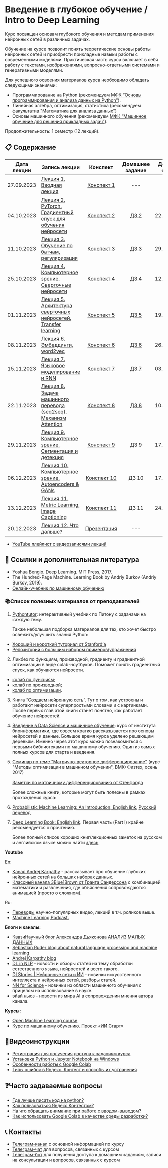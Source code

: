 # Введение в глубокое обучение / Intro to Deep Learning

Курс посвящен основам глубокого обучения и методам применения нейронных сетей в различных задачах.

Обучение на курсе позволит понять теоретические основы работы нейронных сетей и приобрести прикладные навыки работы с современными моделями. Практическая часть курса включает в себя работу с текстами, изображениями, вопросно-ответными системами и генеративными моделями.

Для успешного освоения материалов курса необходимо обладать следующими знаниями:

* Программирование на Python (рекомендуем [МФК “Основы программирования и анализа данных на Python”](https://github.com/MSUcourses/Data-Analysis-with-Python/blob/main/Python/lectures_spring_2023.md)).
* Линейная алгебра, оптимизация, статистика (рекомендуем [факультатив "Математика для анализа данных"](https://github.com/MSUcourses/Data-Analysis-with-Python/tree/main/Math))
* Основы машинного обучения (рекомендуем [МФК “Машинное обучение для решения прикладных задач”](https://github.com/MSUcourses/Data-Analysis-with-Python/blob/main/Machine%20Learning/lectures_spring_2023.md)).

Продолжительность: 1 семестр (12 лекций).

## 📋 Содержание

Дата лекции | Запись лекции | Конспект | Домашнее задание | Дедлайн сдачи 
|:----:|----|:----:|:----:|:----:|
|27.09.2023| [Лекция 1. Вводная лекция](https://youtube.com/live/Y7Cn8kR8ht4) | [Конспект 1](https://colab.research.google.com/drive/1I-yxouAvKTOifFVfuaDYIS2x8LNiMQN4?usp=sharing)|---|---|
|04.10.2023| [Лекция 2. PyTorch. Градиентный спуск для обучения нейросети](https://www.youtube.com/live/W_zok-Nh_0s) | [Конспект 2](https://colab.research.google.com/drive/1q2F7nRlq8qqqjJoo3_56X_3EJ8Bk0jYi) | [ДЗ 2](https://contest.yandex.ru/contest/53767/problems/) | 22.10.2023 |
|11.10.2023| [Лекция 3. Обучение по батчам, регуляризация](https://www.youtube.com/live/G8A1U54gx1o) | [Конспект 3](https://colab.research.google.com/drive/1wADBJAdbWbKEoZAmp0Tb-P5sqDKfIRa-?usp=sharing) | [ДЗ 3](https://contest.yandex.ru/contest/53940/problems/) | 29.10.2023 |
|25.10.2023| [Лекция 4. Компьютерное зрение. Сверточные нейросети](https://www.youtube.com/live/DFt5JKiZycg) | [Конспект 4](https://colab.research.google.com/drive/1ZMu6C3ZEt3kCSDBNWGM6sicXL5-EhSve?usp=sharing) | [ДЗ 4](https://contest.yandex.ru/contest/54896/problems/) | 12.11.2023 |
|01.11.2023| [Лекция 5. Архитектура сверточных нейросетей. Transfer learning](https://youtube.com/live/-NAgwz8eaPg) | [Конспект 5](https://colab.research.google.com/drive/19dIwBcwepfm5PzEjxwxaNuYHKP-vvxx8?usp=sharing ) | [ДЗ 5](https://contest.yandex.ru/contest/55262/problems/) | 19.11.2023 |
|08.11.2023| [Лекция 6. Эмбеддинги, word2vec](https://youtube.com/live/T7nEPvzWjpY) | [Конспект 6](https://colab.research.google.com/drive/1wYR2b2AiTy5q9m_3-MWXqDPT-6ZDXp0o?usp=sharing) | [ДЗ 6](https://contest.yandex.ru/contest/55744/problems/) | 26.11.2023 |
|15.11.2023| [Лекция 7. Языковое моделирование и RNN](https://www.youtube.com/live/Yrd6mJZvj0M) | [Конспект 7](https://colab.research.google.com/drive/12Oae_QTcgb1cHVpiJtCYahJ0YEDO0atU?usp=sharing) | [ДЗ 7](https://contest.yandex.ru/contest/56142/problems/) | 03.12.2023 |
|22.11.2023| [Лекция 8. Задача машинного перевода (seq2seq). Механизм Attention](https://www.youtube.com/live/L4NLE0uGccc) | [Конспект 8](https://colab.research.google.com/drive/1dbgLOWgL7Xl0ydRFVV2hp4eJ36Wqssfu?usp=sharing) | [ДЗ 8](https://contest.yandex.ru/contest/56588/problems/) | 10.12.2023 |
|29.11.2023| [Лекция 9. Компьютерное зрение. Сегментация и детекция]() | [Конспект 9]() | ДЗ 9 | 17.12.2023 |
|06.12.2023| [Лекция 10. Компьютерное зрение. Autoencoders & GANs]() | [Конспект 10]() | ДЗ 10 | 17.12.2023 |
|13.12.2023| [Лекция 11. Metric Learning, Image Captioning]() | [Конспект 11]() | ДЗ 11 | 24.12.2023 |
|20.12.2023| [Лекция 12. Что дальше?]() | [Презентация]() |---|---|

* [YouTube плейлист с видеозаписями лекций](https://youtube.com/playlist?list=PL2mBTfXHM2qiVYN7jMN6tfYyDXKscX9zE)

## 📝 Ссылки и дополнительная литература

* Yoshua Bengio. Deep Learning. MIT Press, 2017.
* The Hundred-Page Machine. Learning Book by Andriy Burkov (Andriy Burkov, 2019).
* [Онлайн-учебник по машинному обучению](https://academy.yandex.ru/dataschool/book)

### 📚Список полезных материалов от преподавателей

1. [Pythontutor](https://pythontutor.ru/): интерактивный учебник по Питону с задачами на каждую тему.

   Также небольшая подборка материалов для тех, кто хочет быстро освежить/улучшить знания Python:

* [Хороший и короткий туториал от Stanford’а](http://cs231n.github.io/python-numpy-tutorial/)
* [Репозиторий с большим набором примеров/упражнений](https://gitlab.erc.monash.edu.au/andrease/Python4Maths/tree/master)

2. Ликбез по функциям, производной, градиенту и градиентной оптимизации в виде colab-ноутбуков. Поможет понять градиентный спуск, как обучаются нейросети. 
* [колаб по функциям](https://colab.research.google.com/drive/1Qc18v4byGmYFqUaJbmMEwRq5MSpmZmuh?usp=sharing);
* [колаб по производной](https://colab.research.google.com/drive/1Etz36ELaIoqOoDR_gbLVn3HsMfxtbK2Q?usp=sharing);
* [колаб по оптимизации](https://colab.research.google.com/drive/1I73AiHtN0XvXCgCMj1oLKZTNw4CRDdTL?usp=sharing).

3. Книга [“Создаем нейронную сеть](https://vk.com/doc44301783_578949209?hash=GF6d6zgN2oXiFi8S66dzZg7eCV3cTi5SZykZoQMTxwD)”. Тут о том, как устроены и работают нейросети суперпростыми словами и с картинками. После первых глав этой книги станет понятно, как работает обучение нейросетей.

4. [Введение в Data Science и машинное обучение](https://stepik.org/course/4852/info): курс от института биоинформатики, где совсем кратко рассказывается про основы нейросетей и данные. Большое время курса уделено решающим деревьям. Именно через этот курс можно познакомиться с первыми библиотеками по машинному обучению. Один из самых полных курсов для старта и введения.

5. [Семинар по теме "Матрично-векторное дифференцирование"](http://www.machinelearning.ru/wiki/images/5/50/MOMO17_Seminar2.pdf) (курс "Методы оптимизации в машинном обучении", ВМК+Физтех, осень 2017)
   
   [Заметки по матричному дифференцированию от Стенфорда](http://cs231n.stanford.edu/vecDerivs.pdf)

   Более сложные книги, которые могут быть полезны в рамках прохождения курса:
1. [Probabilistic Machine Learning: An Introduction; English link](https://probml.github.io/pml-book/book1.html), [Русский перевод](https://dmkpress.com/catalog/computer/data/978-5-93700-119-1/)
2. [Deep Learning Book: English link](https://www.deeplearningbook.org/). Первая часть (Part I) крайне рекомендуется к прочтению.

   Более полный список хороших книг/лекционных заметок на русском и английском языке можно найти [здесь](https://github.com/girafe-ai/ml-course/blob/master/extra_materials.md)


**Youtube**

En:
* [Канал Andrej Karpathy](https://www.youtube.com/@AndrejKarpathy) - рассказывает про обучение глубоких нейронных сетей на больших наборах данных.
* [Классный канала 3Blue1Brown от Гранта Сандерсона](https://youtube.com/c/3blue1brown) с комбинацией математики и развлечения, где объяснения сопровождаются анимацией (просто о сложном).

Ru:
* [Переводы](https://www.youtube.com/@VertDiderScience) научно-популярных видео, лекций в т.ч. роликов выше.
* [Machine Learning Podcast.](https://www.youtube.com/@machinelearningpodcast9502)

**Блоги и каналы:**

* [КвазиНаучный блог Александра Дьяконова АНАЛИЗ МАЛЫХ ДАННЫХ](https://dyakonov.org/ag/)
* [Sebastian Ruder blog about natural language processing and machine learning](https://ruder.io)
* [Andrej Karpathy blog](http://karpathy.github.io)
* [DL in NLP](https://t.me/dlinnlp) - новости и обзоры статей на тему обработки естественного языка, нейросетей и всего такого.
* [DLStories | Нейронные сети и ИИ](https://t.me/dl_stories) - новинки искусственного интеллекта и нейронных сетей, разборы статей.
* [NN for Science](https://t.me/nn_for_science) - новинки из области машинного обучения с прицелом на использование в науке.
* [эйай ньюз](https://t.me/ai_newz) - новости из мира AI в сопровождении мнения автора канала.

**Курсы:**

* [Open Machine Learning course](https://github.com/girafe-ai/ml-course)
* [Курс по машинному обучению. Проект «ИИ Старт»](https://stepik.org/course/125587/promo)

## 🎥Видеоинструкции

* [Регистрация для получения доступа к заданиям курса](https://youtu.be/R1_Xzr3Eyso )
* [Установка Python и Jupyter Notebook на Windows](https://youtu.be/fVu3OjCfVps)
* [Особенности работы с Google Colab ](https://youtu.be/Fbdisx6XUzw)
* [Типы ошибок в Яндекс. Контест и способы их устранения ](https://youtu.be/y3nRM1Wd_3M)

## ❓Часто задаваемые вопросы

* [Где лучше писать код на python?](https://github.com/MSUcourses/Data-Analysis-with-Python/blob/main/Python/instructions/IDE-review.md)
* [Как пользоваться Яндекс.Контестом?](https://github.com/MSUcourses/Data-Analysis-with-Python/blob/main/Python/instructions/yandex_contest.md)
* [На что обращать внимание при работе с вводом-выводом?](https://github.com/MSUcourses/Data-Analysis-with-Python/blob/main/Python/instructions/input-output.md)
* [Как использовать Google Colab в качестве среды разработки?](https://github.com/MSUcourses/Data-Analysis-with-Python/blob/main/Python/instructions/GoogleColab.md)

## 📞 Контакты
* [Телеграм-канал](https://t.me/+p52yYKfqD040NGMy) с основной информацией по курсу
* [Телеграм-чат](https://t.me/+UcXax0tW_3JhZmJi) для вопросов, связанных с курсом
* [Телеграм-бот](https://t.me/msumfk_bot) для получения доступа к домашним заданиям, записи на консультации и вопросов, связанных с курсом
